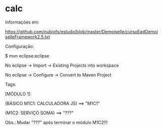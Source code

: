 # calc

Informações em:

https://github.com/nubiofs/estudo/blob/master/Demoiselle/cursoEadDemoiselleFramework2.5.txt

Configuração:

$ mvn eclipse:eclipse

No eclipse -> Import -> Existing Projects into workspace

No eclipse -> Configure -> Convert to Maven Project

Tags:

[MÓDULO 1]:

(BÁSICO M1C1: CALCULADORA JS) ==> "M1C1"  

(M1C2: SERVIÇO SOMA) ==> "???"

Obs.: Mudar "???" após terminar o módulo M1C2!!! 

